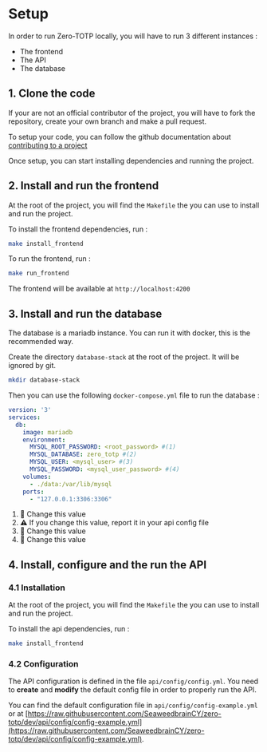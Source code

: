 # Setup
In order to run Zero-TOTP locally, you will have to run 3 different instances : 

- The frontend 
- The API
- The database
## 1. Clone the code
If your are not an official contributor of the project, you will have to fork the repository, create your own branch and make a pull request. 


To setup your code, you can follow the github documentation about [contributing to a project](https://docs.github.com/en/get-started/exploring-projects-on-github/contributing-to-a-project)


Once setup, you can start installing dependencies and running the project.
## 2. Install and run the frontend
At the root of the project, you will find the `Makefile` the you can use to install and run the project.

To install the frontend dependencies, run : 
```bash
make install_frontend
```

To run the frontend, run : 
```bash
make run_frontend
```

The frontend will be available at `http://localhost:4200`

## 3. Install and run the database
The database is a mariadb instance. You can run it with docker, this is the recommended way.

Create the directory `database-stack` at the root of the project. It will be ignored by git.
```bash
mkdir database-stack
```

Then you can use the following `docker-compose.yml` file to run the database : 
```yaml linenums="1" title="docker-compose.yml"
version: '3'
services:
  db:
    image: mariadb
    environment:
      MYSQL_ROOT_PASSWORD: <root_password> #(1)
      MYSQL_DATABASE: zero_totp #(2)
      MYSQL_USER: <mysql_user> #(3)
      MYSQL_PASSWORD: <mysql_user_password> #(4)
    volumes:
      - ./data:/var/lib/mysql
    ports:
      - "127.0.0.1:3306:3306"
```

1. :pencil: Change this value
2. :warning: If you change this value, report it in your api config file
3. :pencil: Change this value
4. :pencil: Change this value

## 4. Install, configure and the run the API 
### 4.1 Installation 

At the root of the project, you will find the `Makefile` the you can use to install and run the project.

To install the api dependencies, run : 
```bash
make install_frontend
```
### 4.2 Configuration
The API configuration is defined in the file `api/config/config.yml`. You need to **create** and **modify** the default config file in order to properly run the API.

You can find the default configuration file in `api/config/config-example.yml` or at [https://raw.githubusercontent.com/SeaweedbrainCY/zero-totp/dev/api/config/config-example.yml](https://raw.githubusercontent.com/SeaweedbrainCY/zero-totp/dev/api/config/config-example.yml).